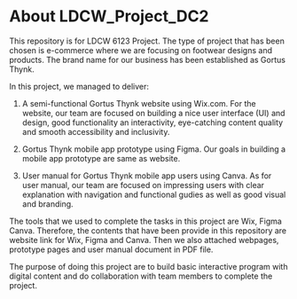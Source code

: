 # About LDCW_Project_DC2
This repository is for LDCW 6123 Project. The type of project that has been chosen is e-commerce where we are focusing on footwear designs and products. The brand name for our business has been established as Gortus Thynk.

In this project, we managed to deliver:
1. A semi-functional Gortus Thynk website using Wix.com.
   For the website, our team are focused on building a nice user interface (UI) and design, good      functionality an interactivity, eye-catching content quality and smooth accessibility and          inclusivity.
   
2. Gortus Thynk mobile app prototype using Figma.
   Our goals in building a mobile app prototype are same as website.
   
3. User manual for Gortus Thynk mobile app users using Canva.
   As for user manual, our team are focused on impressing users with clear explanation with           navigation and functional gudies as well as good visual and branding.

The tools that we used to complete the tasks in this project are Wix, Figma Canva. Therefore, the contents that have been provide in this repository are website link for Wix, Figma and Canva. Then we also attached webpages, prototype pages and user manual document in PDF file.

The purpose of doing this project are to build basic interactive program with digital content and do collaboration with team members to complete the project.
